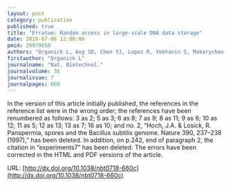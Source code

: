 ```yaml
---
layout: post
category: publication
published: true
title: "Erratum: Random access in large-scale DNA data storage"
date: 2018-07-06 12:00:00
pmid: 29979658
authors: "Organick L, Ang SD, Chen YJ, Lopez R, Yekhanin S, Makarychev K, Racz MZ, Kamath G, Gopalan P, Nguyen B, Takahashi CN, Newman S, Parker HY, Rashtchian C, Stewart K, Gupta G, Carlson R, Mulligan J, Carmean D, Seelig G, Ceze L, Strauss K"
firstauthor: "Organick L"
journalname: "Nat. Biotechnol."
journalvolume: 36
journalissue: 7
journalpages: 660
---
```


In the version of this article initially published, the references in the reference list were in the wrong order; the references have been renumbered as follows: 3 as 2; 5 as 3; 6 as 8; 7 as 9; 8 as 11; 9 as 6; 10 as 12; 11 as 5; 12 as 13; 13 as 7; 16 as 10; and no. 2, “Hoch, J.A. & Losick, R. Panspermia, spores and the Bacillus subtilis genome. Nature 390, 237–238 (1997),” has been deleted. In addition, on p.242, end of paragraph 2, the citation in “experiments7” has been deleted. The errors have been corrected in the HTML and PDF versions of the article.

URL: [http://dx.doi.org/10.1038/nbt0718-660c](http://dx.doi.org/10.1038/nbt0718-660c)
